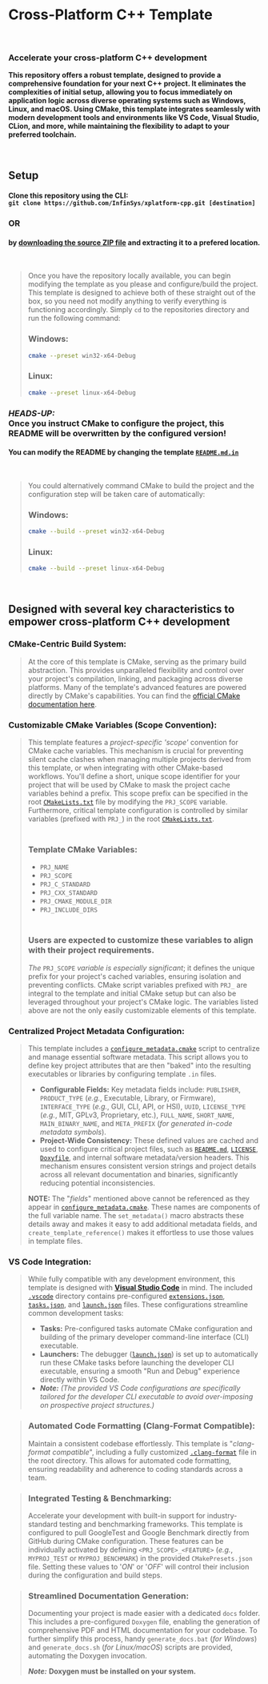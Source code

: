 # Cross-Platform C++ Template
</br>

### **Accelerate your cross-platform C++ development**

**This repository offers a robust template, designed to provide a comprehensive foundation for your next C++ project. It eliminates the complexities of initial setup, allowing you to focus immediately on application logic across diverse operating systems such as Windows, Linux, and macOS. Using CMake, this template integrates seamlessly with modern development tools and environments like VS Code, Visual Studio, CLion, and more, while maintaining the flexibility to adapt to your preferred toolchain.**

</br>

## Setup
#### Clone this repository using the CLI: </br> `git clone https://github.com/InfinSys/xplatform-cpp.git [destination]`

### **OR**

#### by [downloading the source ZIP file](https://github.com/InfinSys/xplatform-cpp/archive/refs/heads/main.zip) and extracting it to a prefered location.

</br>

> Once you have the repository locally available, you can begin modifying the template as you please and configure/build the project. This template is designed to achieve both of these straight out of the box, so you need not modify anything to verify everything is functioning accordingly. Simply `cd` to the repositories directory and run the following command:
> ### Windows:
> ```bash
>cmake --preset win32-x64-Debug
> ```
>
> ### Linux:
>```bash
>cmake --preset linux-x64-Debug
>```

### ***HEADS-UP:*** </br>Once you instruct CMake to configure the project, this README will be overwritten by the configured version!
#### You can modify the README by changing the template [`README.md.in`](https://github.com/InfinSys/xplatform-cpp/blob/b06d854d63d8c083ee801c989dd81c896d28e89b/docs/templ/README.md.in)

</br>

> You could alternatively command CMake to build the project and the configuration step will be taken care of automatically:
> ### Windows:
>```bash
>cmake --build --preset win32-x64-Debug
>```
>
> ### Linux:
>```bash
>cmake --build --preset linux-x64-Debug
>```

</br>

## Designed with several key characteristics to empower cross-platform C++ development
### **CMake-Centric Build System:**</br>
> At the core of this template is CMake, serving as the primary build abstraction. This provides unparalleled flexibility and control over your project's compilation, linking, and packaging across diverse platforms. Many of the template's advanced features are powered directly by CMake's capabilities. You can find the [official CMake documentation here](https://cmake.org/cmake/help/latest/index.html).

### **Customizable CMake Variables (Scope Convention):**</br>
> This template features a *project-specific 'scope'* convention for CMake cache variables. This mechanism is crucial for preventing silent cache clashes when managing multiple projects derived from this template, or when integrating with other CMake-based workflows. You'll define a short, unique scope identifier for your project that will be used by CMake to mask the project cache variables behind a prefix. This scope prefix can be specified in the root [`CMakeLists.txt`](https://github.com/InfinSys/xplatform-cpp/blob/b86575e355d7e92912cc33ecb97e35759eee3e14/CMakeLists.txt) file by modifying the `PRJ_SCOPE` variable. Furthermore, critical template configuration is controlled by similar variables (prefixed with `PRJ_`) in the root [`CMakeLists.txt`](https://github.com/InfinSys/xplatform-cpp/blob/b86575e355d7e92912cc33ecb97e35759eee3e14/CMakeLists.txt).
>
> ### </br>Template CMake Variables:
> - `PRJ_NAME`
> - `PRJ_SCOPE`
> - `PRJ_C_STANDARD`
> - `PRJ_CXX_STANDARD`
> - `PRJ_CMAKE_MODULE_DIR`
> - `PRJ_INCLUDE_DIRS`
>
> ### </br>Users are expected to customize these variables to align with their project requirements.
> *The* `PRJ_SCOPE` *variable is especially significant*; it defines the unique prefix for your project's cached variables, ensuring isolation and preventing conflicts. CMake script variables prefixed with `PRJ_` are integral to the template and initial CMake setup but can also be leveraged throughout your project's CMake logic. The variables listed above are not the only easily customizable elements of this template.

### **Centralized Project Metadata Configuration:**</br>
> This template includes a [`configure_metadata.cmake`](https://github.com/InfinSys/xplatform-cpp/blob/b06d854d63d8c083ee801c989dd81c896d28e89b/scripts/cmake/configure_metadata.cmake) script to centralize and manage essential software metadata. This script allows you to define key project attributes that are then "baked" into the resulting executables or libraries by configuring template `.in` files.
> - **Configurable Fields:** Key metadata fields include: `PUBLISHER`, `PRODUCT_TYPE` (*e.g.*, Executable, Library, or Firmware), `INTERFACE_TYPE` (*e.g.*, GUI, CLI, API, or HSI), `UUID`, `LICENSE_TYPE` (*e.g.*, MIT, GPLv3, Proprietary, etc.), `FULL_NAME`, `SHORT_NAME`, `MAIN_BINARY_NAME`, and `META_PREFIX` (*for generated in-code metadata symbols*).</br>
> - **Project-Wide Consistency:** These defined values are cached and used to configure critical project files, such as [`README.md`](https://github.com/InfinSys/xplatform-cpp/blob/b06d854d63d8c083ee801c989dd81c896d28e89b/docs/templ/README.md.in), [`LICENSE`](https://github.com/InfinSys/xplatform-cpp/blob/b06d854d63d8c083ee801c989dd81c896d28e89b/docs/templ/LICENSE.in), [`Doxyfile`](https://github.com/InfinSys/xplatform-cpp/blob/b06d854d63d8c083ee801c989dd81c896d28e89b/docs/templ/Doxyfile.in), and internal software metadata/version headers. This mechanism ensures consistent version strings and project details across all relevant documentation and binaries, significantly reducing potential inconsistencies.
>
> **NOTE:** The "*fields*" mentioned above cannot be referenced as they appear in [`configure_metadata.cmake`](https://github.com/InfinSys/xplatform-cpp/blob/b06d854d63d8c083ee801c989dd81c896d28e89b/scripts/cmake/configure_metadata.cmake). These names are components of the full variable name. The `set_metadata()` macro abstracts these details away and makes it easy to add additional metadata fields, and `create_template_reference()` makes it effortless to use those values in template files.

### **VS Code Integration:**</br>
> While fully compatible with any development environment, this template is designed with [**Visual Studio Code**](https://code.visualstudio.com/) in mind. The included [`.vscode`](https://github.com/InfinSys/xplatform-cpp/tree/b86575e355d7e92912cc33ecb97e35759eee3e14/.vscode) directory contains pre-configured [`extensions.json`](https://github.com/InfinSys/xplatform-cpp/blob/b86575e355d7e92912cc33ecb97e35759eee3e14/.vscode/extensions.json), [`tasks.json`](https://github.com/InfinSys/xplatform-cpp/blob/b86575e355d7e92912cc33ecb97e35759eee3e14/.vscode/tasks.json), and [`launch.json`](https://github.com/InfinSys/xplatform-cpp/blob/b86575e355d7e92912cc33ecb97e35759eee3e14/.vscode/launch.json) files. These configurations streamline common development tasks:
> - **Tasks:** Pre-configured tasks automate CMake configuration and building of the primary developer command-line interface (CLI) executable.
> - **Launchers:** The debugger ([`launch.json`](https://github.com/InfinSys/xplatform-cpp/blob/b86575e355d7e92912cc33ecb97e35759eee3e14/.vscode/launch.json)) is set up to automatically run these CMake tasks before launching the developer CLI executable, ensuring a smooth "Run and Debug" experience directly within VS Code.
> - ***Note:*** *(The provided VS Code configurations are specifically tailored for the developer CLI executable to avoid over-imposing on prospective project structures.)*

> ### **Automated Code Formatting (Clang-Format Compatible):**
> Maintain a consistent codebase effortlessly. This template is "*clang-format compatible*", including a fully customized [`.clang-format`](https://github.com/InfinSys/xplatform-cpp/blob/b06d854d63d8c083ee801c989dd81c896d28e89b/.clang-format) file in the root directory. This allows for automated code formatting, ensuring readability and adherence to coding standards across a team.

> ### **Integrated Testing & Benchmarking:**
> Accelerate your development with built-in support for industry-standard testing and benchmarking frameworks. This template is configured to pull GoogleTest and Google Benchmark directly from GitHub during CMake configuration. These features can be individually activated by defining `<PRJ_SCOPE>_<FEATURE>` (*e.g.*, `MYPROJ_TEST` or `MYPROJ_BENCHMARK`) in the provided `CMakePresets.json` file. Setting these values to '*ON*' or '*OFF*' will control their inclusion during the configuration and build steps.

> ### **Streamlined Documentation Generation:**
> Documenting your project is made easier with a dedicated `docs` folder. This includes a pre-configured `Doxygen` file, enabling the generation of comprehensive PDF and HTML documentation for your codebase. To further simplify this process, handy `generate_docs.bat` (*for Windows*) and `generate_docs.sh` (*for Linux/macOS*) scripts are provided, automating the Doxygen invocation.
> 
> ***Note:*** **Doxygen must be installed on your system.**
